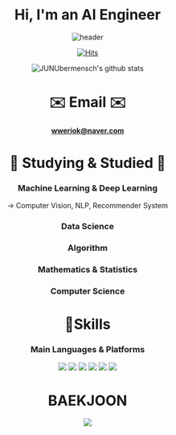 <div align="center">

# Hi, I'm an AI Engineer   
  
![header](https://capsule-render.vercel.app/api?type=waving&color=auto&height=300&section=header&text=JUNO&fontSize=90)

[![Hits](https://hits.seeyoufarm.com/api/count/incr/badge.svg?url=https%3A%2F%2Fgithub.com%2Fgjbae1212%2Fhit-counter&count_bg=%2379C83D&title_bg=%23555555&icon=&icon_color=%23E7E7E7&title=hits&edge_flat=false)](https://hits.seeyoufarm.com)   


![JUNUbermensch's github stats](https://github-readme-stats.vercel.app/api?username=JUNUbermensch&show_icons=true)   

# ✉️ Email ✉️
#### wweriok@naver.com
   
# 📌 Studying & Studied 📌
### Machine Learning & Deep Learning 
 -> Computer Vision, NLP, Recommender System

### Data Science

### Algorithm

### Mathematics & Statistics

### Computer Science





# 🦾Skills
### Main Languages & Platforms
<img src="https://img.shields.io/badge/Python-3776AB?style=for-the-badge&logo=Python&logoColor=black"> <img src="https://img.shields.io/badge/Pytorch-EE4C2C?style=for-the-badge&logo=Pytorch&logoColor=black"> <img src="https://img.shields.io/badge/NumPy-F37626?style=for-the-badge&logo=NumPy&logoColor=black"> <img src="https://img.shields.io/badge/Jupyter-F37626?style=for-the-badge&logo=Jupyter&logoColor=black"> <img src="https://img.shields.io/badge/Visual Studio-5C2D91?style=for-the-badge&logo=Visual Studio&logoColor=black"> <img src="https://img.shields.io/badge/Windows-0078D6?style=for-the-badge&logo=Windows&logoColor=black">










# BAEKJOON
<img align='center' src="http://mazassumnida.wtf/api/v2/generate_badge?boj=jun0w7">
  
</div>
